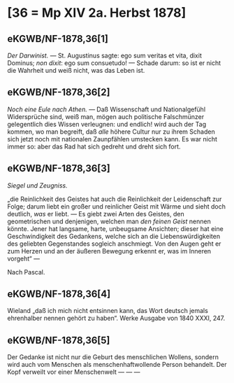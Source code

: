 # [36 = Mp XIV 2a. Herbst 1878]

## eKGWB/NF-1878,36[1]

*Der Darwinist. —* St. Augustinus sagte: ego sum veritas et vita, dixit Dominus; *non dixit*: ego sum consuetudo! — Schade darum: so ist er nicht die Wahrheit und weiß nicht, was das Leben ist.

## eKGWB/NF-1878,36[2]

*Noch eine Eule nach Athen. —* Daß Wissenschaft und Nationalgefühl Widersprüche sind, weiß man, mögen auch politische Falschmünzer gelegentlich dies Wissen verleugnen: und endlich! wird auch der Tag kommen, wo man begreift, daß *alle* höhere Cultur nur zu ihrem Schaden sich jetzt noch mit nationalen Zaunpfählen umstecken kann. Es war nicht immer so: aber das Rad hat sich gedreht und dreht sich fort.

## eKGWB/NF-1878,36[3]

*Siegel und Zeugniss.*

„die Reinlichkeit des Geistes hat auch die Reinlichkeit der Leidenschaft zur Folge; darum liebt ein großer und reinlicher Geist mit Wärme und sieht doch deutlich, *was* er liebt. — Es giebt zwei Arten des Geistes, den geometrischen und denjenigen, welchen man *den feinen Geist* nennen könnte. Jener hat langsame, harte, unbeugsame Ansichten; dieser hat eine Geschwindigkeit des Gedankens, welche sich an die Liebenswürdigkeiten des geliebten Gegenstandes sogleich anschmiegt. Von den Augen geht er zum Herzen und an der äußeren Bewegung erkennt er, was im Inneren vorgeht“ —

Nach Pascal.

## eKGWB/NF-1878,36[4]

Wieland „daß ich mich nicht entsinnen kann, das Wort deutsch jemals ehrenhalber nennen gehört zu haben“. Werke Ausgabe von 1840 XXXI, 247.

## eKGWB/NF-1878,36[5]

Der Gedanke ist nicht nur die Geburt des menschlichen Wollens, sondern wird auch vom Menschen als menschenhaftwollende Person behandelt. Der Kopf verweilt vor einer Menschenwelt — — —
